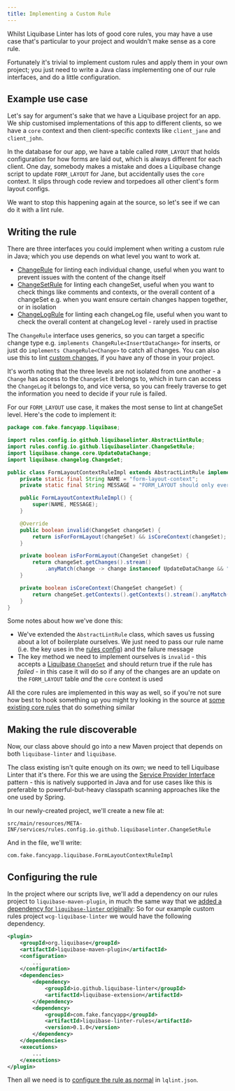 ```yaml
---
title: Implementing a Custom Rule
---
```


Whilst Liquibase Linter has lots of good core rules, you may have a use case that's particular to your project and wouldn't make sense as a core rule.

Fortunately it's trivial to implement custom rules and apply them in your own project; you just need to write a Java class implementing one of our rule interfaces, and do a little configuration. 

## Example use case

Let's say for argument's sake that we have a Liquibase project for an app. We ship customised implementations of this app to different clients, so we have a `core` context and then client-specific contexts like `client_jane` and `client_john`.

In the database for our app, we have a table called `FORM_LAYOUT` that holds configuration for how forms are laid out, which is always different for each client. One day, somebody makes a mistake and does a Liquibase change script to update `FORM_LAYOUT` for Jane, but accidentally uses the `core` context. It slips through code review and torpedoes all other client's form layout configs.

We want to stop this happening again at the source, so let's see if we can do it with a lint rule.

## Writing the rule

There are three interfaces you could implement when writing a custom rule in Java; which you use depends on what level you want to work at.

- [ChangeRule](https://github.com/liquibase-linter/liquibase-linter/blob/main/src/main/java/io/github/liquibaselinter/config/rules/ChangeRule.java) for linting each individual change, useful when you want to prevent issues with the content of the change itself
- [ChangeSetRule](https://github.com/liquibase-linter/liquibase-linter/blob/main/src/main/java/io/github/liquibaselinter/config/rules/ChangeSetRule.java) for linting each changeSet, useful when you want to check things like comments and contexts, or the overall content of a changeSet e.g. when you want ensure certain changes happen together, or in isolation
- [ChangeLogRule](https://github.com/liquibase-linter/liquibase-linter/blob/main/src/main/java/io/github/liquibaselinter/config/rules/ChangeLogRule.java) for linting each changeLog file, useful when you want to check the overall content at changeLog level - rarely used in practise

The `ChangeRule` interface uses generics, so you can target a specific change type e.g. `implements ChangeRule<InsertDataChange>` for inserts, or just do `implements ChangeRule<Change>` to catch all changes. You can also use this to lint [custom changes](http://www.liquibase.org/documentation/changes/custom_change.html), if you have any of those in your project.

It's worth noting that the three levels are not isolated from one another - a `Change` has access to the `ChangeSet` it belongs to, which in turn can access the `ChangeLog` it belongs to, and vice versa, so you can freely traverse to get the information you need to decide if your rule is failed.

For our `FORM_LAYOUT` use case, it makes the most sense to lint at changeSet level. Here's the code to implement it:

```java
package com.fake.fancyapp.liquibase;

import rules.config.io.github.liquibaselinter.AbstractLintRule;
import rules.config.io.github.liquibaselinter.ChangeSetRule;
import liquibase.change.core.UpdateDataChange;
import liquibase.changelog.ChangeSet;

public class FormLayoutContextRuleImpl extends AbstractLintRule implements ChangeSetRule {
    private static final String NAME = "form-layout-context";
    private static final String MESSAGE = "FORM_LAYOUT should only ever be updated in a client-specific context!";

    public FormLayoutContextRuleImpl() {
        super(NAME, MESSAGE);
    }

    @Override
    public boolean invalid(ChangeSet changeSet) {
        return isForFormLayout(changeSet) && isCoreContext(changeSet);
    }

    private boolean isForFormLayout(ChangeSet changeSet) {
        return changeSet.getChanges().stream()
            .anyMatch(change -> change instanceof UpdateDataChange && "FORM_LAYOUT".equals(((UpdateDataChange) change).getTableName()));
    }

    private boolean isCoreContext(ChangeSet changeSet) {
        return changeSet.getContexts().getContexts().stream().anyMatch("core"::equals);
    }
}
```

Some notes about how we've done this:

- We've extended the `AbstractLintRule` class, which saves us fussing about a lot of boilerplate ourselves. We just need to pass our rule name (i.e. the key uses in the [rules config](rules/index.md)) and the failure message
- The key method we need to implement ourselves is `invalid` - this accepts a [Liquibase `ChangeSet`](https://github.com/liquibase/liquibase/blob/main/liquibase-core/src/main/java/liquibase/changelog/ChangeSet.java) and should return true if the rule has _failed_ - in this case it will do so if any of the changes are an update on the `FORM_LAYOUT` table _and_ the `core` context is used

All the core rules are implemented in this way as well, so if you're not sure how best to hook something up you might try looking in the source at [some existing core rules](https://github.com/liquibase-linter/liquibase-linter/tree/main/src/main/java/io/github/liquibaselinter/config/rules/core) that do something similar

## Making the rule discoverable

Now, our class above should go into a new Maven project that depends on both `liquibase-linter` and `liquibase`.

The class existing isn't quite enough on its own; we need to tell Liquibase Linter that it's there. For this we are using the [Service Provider Interface](https://docs.oracle.com/javase/tutorial/sound/SPI-intro.html) pattern - this is natively supported in Java and for use cases like this is preferable to powerful-but-heavy classpath scanning approaches like the one used by Spring.

In our newly-created project, we'll create a new file at:

`src/main/resources/META-INF/services/rules.config.io.github.liquibaselinter.ChangeSetRule`

And in the file, we'll write:

`com.fake.fancyapp.liquibase.FormLayoutContextRuleImpl`

## Configuring the rule

In the project where our scripts live, we'll add a dependency on our rules project to `liquibase-maven-plugin`, in much the same way that we [added a dependency for `liquibase-linter` originally](configure.md):
So for our example custom rules project `wcg-liquibase-linter` we would have the following dependency.

```xml
<plugin>
    <groupId>org.liquibase</groupId>
    <artifactId>liquibase-maven-plugin</artifactId>
    <configuration>
        ...
    </configuration>
    <dependencies>
        <dependency>
            <groupId>io.github.liquibase-linter</groupId>
            <artifactId>liquibase-extension</artifactId>
        </dependency>
        <dependency>
            <groupId>com.fake.fancyapp</groupId>
            <artifactId>liquibase-linter-rules</artifactId>
            <version>0.1.0</version>
        </dependency>
    </dependencies>
    <executions>
        ...
    </executions>
</plugin>
```

Then all we need is to [configure the rule as normal](rules/index.md) in `lqlint.json`.
